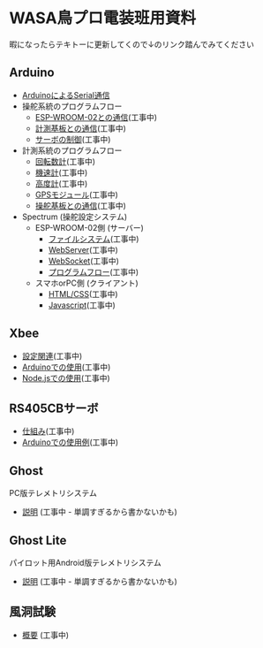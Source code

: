 # WASA鳥プロ電装班用資料

暇になったらテキトーに更新してくので↓のリンク踏んでみてください

## Arduino
- [ArduinoによるSerial通信](https://github.com/MojamojaK/WASA-HPA-Kouza/blob/master/arduino_serial.md)
- 操舵系統のプログラムフロー
  - [ESP-WROOM-02との通信]()(工事中)
  - [計測基板との通信]()(工事中)
  - [サーボの制御]()(工事中)
- 計測系統のプログラムフロー
  - [回転数計]()(工事中)
  - [機速計]()(工事中)
  - [高度計]()(工事中)
  - [GPSモジュール]()(工事中)
  - [操舵基板との通信]()(工事中)
- Spectrum (操舵設定システム)
  - ESP-WROOM-02側 (サーバー)
    - [ファイルシステム]()(工事中)
    - [WebServer]()(工事中)
    - [WebSocket]()(工事中)
    - [プログラムフロー]()(工事中)
  - スマホorPC側 (クライアント)
    - [HTML/CSS]()(工事中)
    - [Javascript]()(工事中)

## Xbee
- [設定関連]()(工事中)
- [Arduinoでの使用]()(工事中)
- [Node.jsでの使用]()(工事中)

## RS405CBサーボ
- [仕組み]()(工事中)
- [Arduinoでの使用例]()(工事中)

## Ghost
PC版テレメトリシステム
- [説明]() (工事中 - 単調すぎるから書かないかも)

## Ghost Lite
パイロット用Android版テレメトリシステム
- [説明]() (工事中 - 単調すぎるから書かないかも)

## 風洞試験
- [概要]() (工事中)
